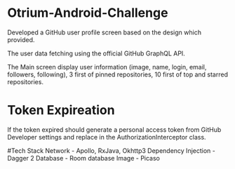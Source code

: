 # Otrium-Android-Challenge

Developed a GitHub user profile screen based on the design which provided. 

The user data fetching using the official GitHub GraphQL API.

The Main screen display user information (image, name, login, email, followers, following), 3
first of pinned repositories, 10 first of top and starred repositories.

# Token Expireation 
If the token expired should generate a personal access token from GitHub Developer settings and replace in the AuthorizationInterceptor class.  

#Tech Stack
Network - Apollo, RxJava, Okhttp3
Dependency Injection - Dagger 2
Database - Room database
Image - Picaso
